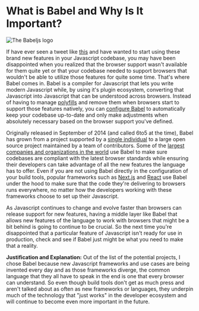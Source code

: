 # What is Babel and Why Is It Important?

![The Babeljs logo](https://i.imgur.com/tJ9p4uS.png)

If have ever seen a tweet like [this](https://twitter.com/mathias/status/1355065237532258305) and have wanted to start using these brand new features in your Javascript codebase, you may have been disappointed when you realized that the browser support wasn't available for them quite yet or that your codebase needed to support browsers that wouldn't be able to utilize those features for quite some time. That's where Babel comes in. Babel is a compiler for Javascript that lets you write modern Javascript while, by using it's plugin ecosystem, converting that Javascript into Javascript that can be understood across browsers. Instead of having to manage [polyfills](https://developer.mozilla.org/en-US/docs/Glossary/Polyfill) and remove them when browsers start to support those features natively, you can [configure Babel](https://web.dev/serve-modern-code-to-modern-browsers/) to automatically keep your codebase up-to-date and only make adjustments when absolutely necessary based on the browser support you've defined. 

Originally released in September of 2014 (and called 6to5 at the time), Babel has grown from a project supported by a [single individual](https://babeljs.io/blog/2016/12/07/the-state-of-babel) to a large open source project maintained by a team of contributors. Some of the [largest companies and organizations in the world](https://babeljs.io/en/users.html) use Babel to make sure codebases are compliant with the latest browser standards while ensuring their developers can take advantage of all the new features the language has to offer. Even if you are not using Babel directly in the configuration of your build tools, popular frameworks such as [Next.js](https://nextjs.org/docs/advanced-features/customizing-babel-config) and [React](https://medium.com/swlh/the-role-of-babel-in-react-dbcf78c69125) use Babel under the hood to make sure that the code they're delivering to browsers runs everywhere, no matter how the developers working with these frameworks choose to set up their Javascript.

As Javascript continues to change and evolve faster than browsers can release support for new features, having a middle layer like Babel that allows new features of the language to work with browsers that might be a bit behind is going to continue to be crucial. So the next time you're disappointed that a particular feature of Javascript isn't ready for use in production, check and see if Babel just might be what you need to make that a reality.

**Justification and Explanation:** Out of the list of the potential projects, I chose Babel because new Javascript frameworks and use cases are being invented every day and as those frameworks diverge, the common language that they all have to speak in the end is one that every browser can understand. So even though build tools don't get as much press and aren't talked about as often as new frameworks or languages, they underpin much of the technology that "just works" in the developer ecosystem and will continue to become even more important in the future.